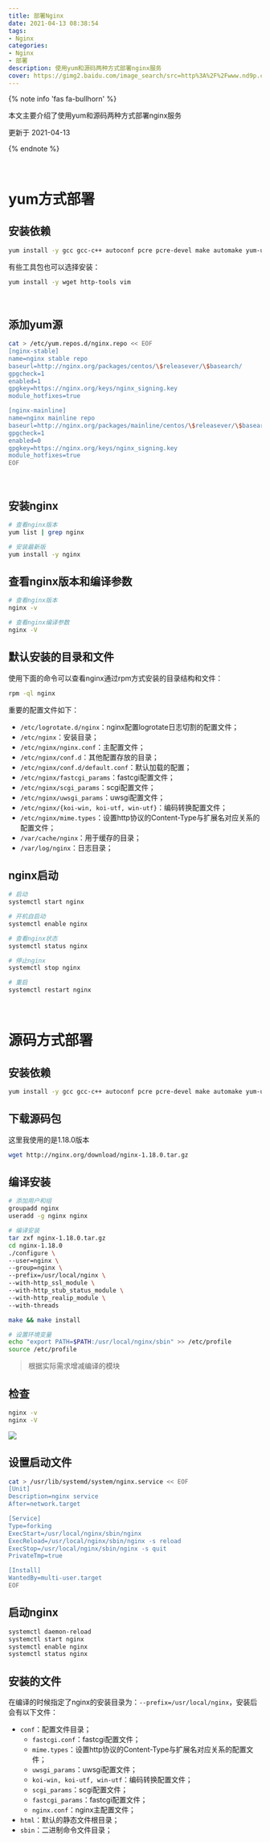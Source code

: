 ```yaml
---
title: 部署Nginx
date: 2021-04-13 08:38:54
tags:
- Nginx
categories:
- Nginx
- 部署
description: 使用yum和源码两种方式部署nginx服务
cover: https://gimg2.baidu.com/image_search/src=http%3A%2F%2Fwww.nd9p.com%2Fuploads%2Fallimg%2F160529%2F2143353111_0.jpg&refer=http%3A%2F%2Fwww.nd9p.com&app=2002&size=f9999,10000&q=a80&n=0&g=0n&fmt=jpeg?sec=1620866496&t=e367c0adebb6cf217109959821f24a66
---
```




{% note info 'fas fa-bullhorn' %}

本文主要介绍了使用yum和源码两种方式部署nginx服务

更新于 2021-04-13

{% endnote %}

<br>



# yum方式部署

## 安装依赖

```bash
yum install -y gcc gcc-c++ autoconf pcre pcre-devel make automake yum-utils zlib zlib-devel openssl openssl-devel
```



 有些工具包也可以选择安装：

```bash
yum install -y wget http-tools vim
```

‌

## 添加yum源

```bash
cat > /etc/yum.repos.d/nginx.repo << EOF
[nginx-stable]
name=nginx stable repo
baseurl=http://nginx.org/packages/centos/\$releasever/\$basearch/
gpgcheck=1
enabled=1
gpgkey=https://nginx.org/keys/nginx_signing.key
module_hotfixes=true

[nginx-mainline]
name=nginx mainline repo
baseurl=http://nginx.org/packages/mainline/centos/\$releasever/\$basearch/
gpgcheck=1
enabled=0
gpgkey=https://nginx.org/keys/nginx_signing.key
module_hotfixes=true
EOF
```

‌

## 安装nginx

```bash
# 查看nginx版本
yum list | grep nginx

# 安装最新版
yum install -y nginx
```



## 查看nginx版本和编译参数

```bash
# 查看nginx版本
nginx -v

# 查看nginx编译参数
nginx -V
```



## 默认安装的目录和文件

使用下面的命令可以查看nginx通过rpm方式安装的目录结构和文件：

```bash
rpm -ql nginx
```



重要的配置文件如下：

- `/etc/logrotate.d/nginx`：nginx配置logrotate日志切割的配置文件；
- `/etc/nginx`：安装目录；
- `/etc/nginx/nginx.conf`：主配置文件；
- `/etc/nginx/conf.d`：其他配置存放的目录；
- `/etc/nginx/conf.d/default.conf`：默认加载的配置；
- `/etc/nginx/fastcgi_params`：fastcgi配置文件；
- `/etc/nginx/scgi_params`：scgi配置文件；
- `/etc/nginx/uwsgi_params`：uwsgi配置文件；
- `/etc/nginx/{koi-win, koi-utf, win-utf}`：编码转换配置文件；
- `/etc/nginx/mime.types`：设置http协议的Content-Type与扩展名对应关系的配置文件；
- `/var/cache/nginx`：用于缓存的目录；
- `/var/log/nginx`：日志目录；



## nginx启动

```bash
# 启动
systemctl start nginx

# 开机自启动
systemctl enable nginx

# 查看nginx状态
systemctl status nginx

# 停止nginx
systemctl stop nginx

# 重启
systemctl restart nginx
```

<br>



# 源码方式部署

## 安装依赖

```bash
yum install -y gcc gcc-c++ autoconf pcre pcre-devel make automake yum-utils zlib zlib-devel openssl openssl-devel
```



## 下载源码包

这里我使用的是1.18.0版本

```bash
wget http://nginx.org/download/nginx-1.18.0.tar.gz
```



## 编译安装

```bash
# 添加用户和组
groupadd nginx
useradd -g nginx nginx 

# 编译安装
tar zxf nginx-1.18.0.tar.gz
cd nginx-1.18.0
./configure \
--user=nginx \
--group=nginx \
--prefix=/usr/local/nginx \
--with-http_ssl_module \
--with-http_stub_status_module \
--with-http_realip_module \
--with-threads

make && make install

# 设置环境变量
echo "export PATH=$PATH:/usr/local/nginx/sbin" >> /etc/profile
source /etc/profile
```

> 根据实际需求增减编译的模块



## 检查

```bash
nginx -v
nginx -V
```



![](./install_source.png)



## 设置启动文件

```bash
cat > /usr/lib/systemd/system/nginx.service << EOF
[Unit]
Description=nginx service
After=network.target

[Service]
Type=forking
ExecStart=/usr/local/nginx/sbin/nginx
ExecReload=/usr/local/nginx/sbin/nginx -s reload
ExecStop=/usr/local/nginx/sbin/nginx -s quit
PrivateTmp=true

[Install]
WantedBy=multi-user.target
EOF
```



## 启动nginx

```bash
systemctl daemon-reload
systemctl start nginx
systemctl enable nginx
systemctl status nginx
```



## 安装的文件

在编译的时候指定了nginx的安装目录为：`--prefix=/usr/local/nginx`，安装后会有以下文件：

- `conf`：配置文件目录；
  - `fastcgi.conf`：fastcgi配置文件；
  - `mime.types`：设置http协议的Content-Type与扩展名对应关系的配置文件；
  - `uwsgi_params`：uwsgi配置文件；
  - `koi-win, koi-utf, win-utf`：编码转换配置文件；
  - `scgi_params`：scgi配置文件；
  - `fastcgi_params`：fastcgi配置文件；
  - `nginx.conf`：nginx主配置文件；
- `html`：默认的静态文件根目录；
- `sbin`：二进制命令文件目录；

